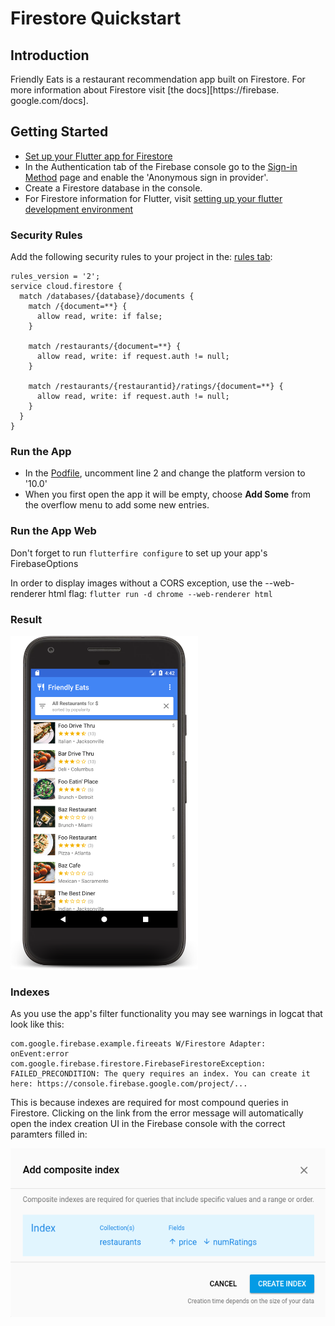 # Firestore Quickstart

## Introduction

Friendly Eats is a restaurant recommendation app built on Firestore.
For more information about Firestore visit [the docs][https://firebase.
google.com/docs].

## Getting Started

* [Set up your Flutter app for Firestore](https://firebase.google.com/docs/flutter/setup)
* In the Authentication tab of the Firebase console go to the
  [Sign-in Method](https://console.firebase.google.com/project/_/authentication/users) page and enable 
  the 'Anonymous sign in provider'.
* Create a Firestore database in the console. 
* For Firestore information for Flutter, visit [setting up your flutter development environment](https://firebase.google.com/docs/firestore/quickstart#dart)
  

### Security Rules

Add the following security rules to your project in the:
[rules tab](https://console.firebase.google.com/project/_/database/firestore/rules):

```
rules_version = '2';
service cloud.firestore {
  match /databases/{database}/documents {
    match /{document=**} {
      allow read, write: if false;
    }

    match /restaurants/{document=**} {
      allow read, write: if request.auth != null;
    }

    match /restaurants/{restaurantid}/ratings/{document=**} {
      allow read, write: if request.auth != null;
    }
  }
}
```

### Run the App

* In the [Podfile](/ios/Podfile), uncomment line 2 and change the platform 
  version to '10.0'
* When you first open the app it will be empty, choose
  **Add Some** from the overflow menu to add some
  new entries.

### Run the App Web

Don't forget to run `flutterfire configure` to set up your app's FirebaseOptions

In order to display images without a CORS exception, use the --web-renderer html flag:
`flutter run -d chrome --web-renderer html`

### Result

<img src="./assets/home.png" height="534" width="300"/>

### Indexes

As you use the app's filter functionality you may see warnings
in logcat that look like this:

```
com.google.firebase.example.fireeats W/Firestore Adapter: onEvent:error
com.google.firebase.firestore.FirebaseFirestoreException: FAILED_PRECONDITION: The query requires an index. You can create it here: https://console.firebase.google.com/project/...
```

This is because indexes are required for most compound queries in
Firestore. Clicking on the link from the error message will
automatically open the index creation UI in the Firebase console
with the correct paramters filled in:

<img src="./assets/index.png" />
